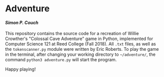 
Adventure
=========

#### *Simon P. Couch*

This repository contains the source code for a recreation of Willie Crowther's "Colossal Cave Adventure" game in Python, implemented for Computer Science 121 at Reed College (Fall 2018). All `.txt` files, as well as the `tokenscanner.py` module were written by Eric Roberts. To play the game in the terminal, after changing your working directory to `~/adventure/`, the command `python3 adventure.py` will start the program.

Happy playing!
